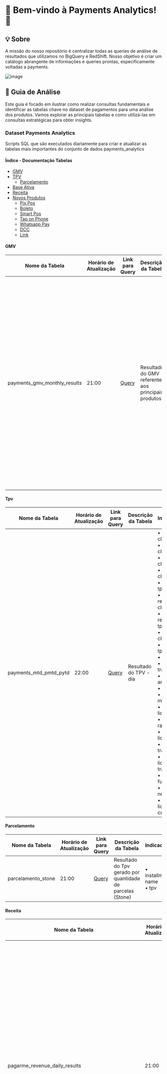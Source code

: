 # :star2: Bem-vindo à Payments Analytics! :star2:


## :bulb: Sobre
A missão do nosso repositório é centralizar todas as queries de análise de resultados que utilizamos no BigQuery e RedShift. Nosso objetivo é criar um catálogo abrangente de informações e queries prontas, especificamente voltadas a payments.

![image](https://github.com/payments-analytics/.github/assets/154369193/1bac58eb-51c7-41e3-9d67-041031b6fdd0)

## :compass: Guia de Análise  
Este guia é focado em ilustrar como realizar consultas fundamentais e identificar as tabelas chave no dataset de pagamentos para uma análise dos produtos. Vamos explorar as principais tabelas e como utilizá-las em consultas estratégicas para obter insights.

### Dataset Payments Analytics 
Scripts SQL que são executados diariamente para criar e atualizar as tabelas mais importantes do conjunto de dados payments_analytics

#### Índice - Documentação Tabelas
  - [GMV](#gmv)
  - [TPV](#tpv)
    - [Parcelamento](#parcelamento)
  - [Base Ativa](#base-ativa)
  - [Receita](#receita)
  - [Novos Produtos](#pix-pos)
    - [Pix Pos](#pix-pos)
    - [Boleto](#boleto)
    - [Smart Pos](#smart-pos)
    - [Tap on Phone](#tap-on-phone)
    - [Whatsapp Pay](#whatsapp-pay)
    - [DCC](#dcc)
    - [Link](#link)
#### GMV

| Nome da Tabela                              | Horário de Atualização | Link para Query       | Descrição da Tabela   | Indicadores |
|---------------------------------------------|------------------------|-----------------------|-----------------------|-------------|
| payments_gmv_monthly_results         | 21:00                  | [Query](./consultas_agendadas/gmv/payments_gmv_monthly_results.sql) | Resultado do GMV referente aos principais produtos| • Boleto Stone <br> • Boleto PSP SMB e KA <br> • Boleto GTW SMB e KA <br> • TPV Pagarme SMB e KA <br> • Pix Pagarme SMB e KA  <br> • Gtw exStone Pagarme SMB	e Pagarme KA  <br> • TPV PP, Ton, Stone, Link Stone, Link Ton, Tap Ton e Total <br> • Pix Pagarme SMB e KA <br> • Pix POS Ton e Stone <br> • GMV Total <br> • Van_Stone|

#### Tpv

| Nome da Tabela                              | Horário de Atualização | Link para Query       | Descrição da Tabela   | Indicadores |
|---------------------------------------------|------------------------|-----------------------|-----------------------|-------------|
| payments_mtd_pmtd_pytd         | 22:00                  | [Query](./consultas_agendadas/tpv/payments_mtd_pmtd_pytd.sql) | Resultado do TPV - dia| • active clients <br> • new clients <br> • new clients tpv <br> • churn clients <br> • churned tpv <br> • reactivated clients <br> • reactivated tpv <br> • migrated clients <br> • migrated tpv <br> • tpv <br> • transactions <br> • tpv antecipado <br> • dx <br> • receita mdr <br> • receita liquida mdr <br> • receita rav <br> • receita liquida rav <br> • receita transacional <br> • receita liquida transacional <br> • cost of funding <br> • receita net cof <br> • receita liquida net cof|

#### Parcelamento

| Nome da Tabela                              | Horário de Atualização | Link para Query       | Descrição da Tabela   | Indicadores |
|---------------------------------------------|------------------------|-----------------------|-----------------------|-------------|
| parcelamento_stone         | 21:00                  | [Query](./consultas_agendadas/parcelamento/parcelamento_stone.sql) | Resultado do Tpv gerado por quantidade de parcelas (Stone)| • installment name <br> • tpv|

#### Receita

| Nome da Tabela                              | Horário de Atualização | Link para Query       | Descrição da Tabela   | Indicadores |
|---------------------------------------------|------------------------|-----------------------|-----------------------|-------------|
| pagarme_revenue_daily_results         | 21:00                  | [Query](./consultas_agendadas/receita/pagarme_revenue_daily_results.sql) | Receitas pagarme por dia | • tpv <br> • tpv antecipado <br> • receita liquida <br> • receita trx liquida <br> • receita rav liquida <br> • receita mdr liquida <br> • receita aluguel liquida <br> • receita adesao <br> • cof <br> • outras receitas liq <br> • receita antifraud <br> • receita boleto <br> • receita boleto refund <br> • receita fraud coverage <br> • receita gateway <br> • receita onboarding <br> • receita pix <br> • receita pos <br> • receita set up <br> • receita transfer |
| pagarme_revenue_results         | 21:00                  | [Query](./consultas_agendadas/receita/pagarme_revenue_results.sql) | Principais receitas pagarme por mês | • tpv <br> • tpv antecipado <br> • receita liquida <br> • receita trx liquida <br> • receita rav liquida <br> • receita mdr liquida <br> • receita aluguel liquida <br> • receita adesao <br> • cof <br> • outras receitas liq <br> • receita antifraud <br> • receita boleto <br> • receita boleto refund <br> • receita fraud coverage <br> • receita gateway <br> • receita onboarding <br> • receita pix <br> • receita pos <br> • receita set up <br> • receita transfer
| payments_net_cof_revenue         | 02:00                  | [Query](./consultas_agendadas/receita/payments_net_cof_revenue.sql) | Receita net cof pagarme por mês  |• payments net cof revenue <br> • stone net cof revenue <br> • stone net cof revenue ex adesao <br> • stone adesao net revenue <br> • stone pix pos revenue <br> • stone boleto banking revenue <br> • partner program net cof revenue <br> • partner program net cof revenue ex adesao <br> • partner program adesao net revenue <br> • ton net cof revenue <br> • ton net cof revenue ex adesao tapton floating <br> • ton adesao net revenue <br> • ton pix pos revenue <br> • ton tap on phone revenue <br> • pagarme smb net cof revenue <br> • pagarme grandes contas net cof revenue
| payments_net_cof_revenue_daily_results         | 21:00                  | [Query](./consultas_agendadas/receita/payments_net_cof_revenue_daily_results.sql) | Receita net cof payments por dia| • date ref <br> • payments net cof revenue with adjustment <br> • stone net cof revenue <br> • ton net cof revenue <br> • pagarme net cof revenue with adjustment |
| payments_net_cof_revenue_monthly_results         | 00:10                  | [Query](./consultas_agendadas/receita/payments_net_cof_revenue_monthly_results.sql) | Principais receitas payments por mês| • payments net cof revenue with adjustment <br> • payments net cof revenue <br> • stone net cof revenue <br> • stone net cof revenue ex adesao <br> • stone mdr net revenue <br> • stone rav net revenue <br> • stone cof <br> • stone aluguel net revenue <br> • stone adesao net revenue <br> • stone pix pos revenue <br> • stone boleto banking revenue <br> • ton net cof revenue <br> • ton net cof revenue ex adesao tapton floating <br> • ton mdr net revenue <br> • ton rav net revenue
| temp_payments_revenue_monthly_results_edit_pagarme         | 21:00                  | [Query](./consultas_agendadas/receita/temp_payments_revenue_monthly_results_edit_pagarme.sql) | Temp - Principais receitas (Pagarme)| • • stone net cof revenue <br> • stone net cof revenue ex adesao <br> • stone mdr net revenue <br> • stone rav net revenue <br> • stone cof <br> • stone aluguel net revenue <br> • stone adesao net revenue <br> • stone pix pos revenue <br> • stone boleto banking revenue <br> • ton net cof revenue <br> • ton net cof revenue ex adesao tapton floating <br> • ton mdr net revenue <br> • ton rav net revenue <br> • ton cof <br> • ton adesao net revenue <br> • ton pix pos revenue <br> • ton tap on phone revenue <br> • pagarme net cof revenue <br> • partner program net cof revenue <br> • partner program net cof revenue ex adesao <br> • partner program mdr net revenue <br> • partner program rav net revenue <br> • partner program aluguel net revenue <br> • partner program adesao net revenue <br> • pagarme smb net cof revenue <br> • pagarme smb receita liquida trx <br> • pagarme smb receita de aluguel <br> • pagarme smb receita de adesao <br> • pagarme smb outras receitas <br> • pagarme grandes contas receita net cof <br> • pagarme grandes contas receita liquida trx <br> • pagarme grandes contas receita de aluguel <br> • pagarme grandes contas receita de adesao <br> • pagarme grandes contas outras receitas|

#### Base Ativa

| Nome da Tabela                              | Horário de Atualização | Link para Query       | Descrição da Tabela   | Indicadores |
|---------------------------------------------|------------------------|-----------------------|-----------------------|-------------|
| pagarme_active_base_monthly_results         | 20:00                  | [Query](./consultas_agendadas/base_ativa/pagarme_active_base_monthly_results.sql) | Base ativa pagarme    | • Base Ativa  |
| payments_active_base_monthly_results        | 21:00                  | [Query](./consultas_agendadas/base_ativa/payments_active_base_monthly_results.sql) | Atividade do Cliente todas as marcas (inativa) |  • Base Ativa  <br> • Churn <br> • Novos Ativos <br> • Reativados|
| payments_active_base_monthly_results_v2     | 21:00                  | [Query](./consultas_agendadas/base_ativa/payments_active_base_monthly_results_v2.sql) | Atividade do Cliente todas as marcas  | • Base Ativa  <br> • Churn <br> • Novos Ativos <br> • Reativados |


#### Pix Pos

| Nome da Tabela                              | Horário de Atualização | Link para Query       | Descrição da Tabela   | Indicadores |
|---------------------------------------------|------------------------|-----------------------|-----------------------|-------------|
| pix_pos_stone_monthly_results_v2         | 21:03                  | [Query](./consultas_agendadas/pix_pos/pix_pos_stone_monthly_results_v2.sql) | Resultado PIX POS Stone | • gmv <br> • transactions <br> • fee free gmv <br> • fee free transactions <br> • charged gmv <br> • charged transactions <br> • gross revenue <br> • net revenue <br> • active clients <br> • fee free active account <br> • new active accounts <br> • new active gmv <br> • churn accounts <br> • churned gmv <br> • migrated accounts <br> •  migrated gmv <br> • reactivated accounts <br> • reactivated gmv|
| pix_pos_stone_tiered_monthly_results         | 21:30                  | [Query](./consultas_agendadas/pix_pos/pix_pos_stone_tiered_monthly_results.sql) |  Resultado PIX POS Stone por tier  )| • gmv <br> • transactions <br> • fee free gmv <br> • fee free transactions <br> • charged gmv <br> • charged transactions <br> • gross revenue <br> • net revenue <br> • active clients <br> • fee free active account <br> • new active accounts <br> • new active gmv <br> • churn accounts <br> • churned gmv <br> • migrated accounts <br> •  migrated gmv <br> • reactivated accounts <br> • reactivated gmv|
| pix_pos_ton_monthly_results_v2         | 21:03                  | [Query](./consultas_agendadas/pix_pos/pix_pos_ton_monthly_results_v2.sql) | Resultado PIX POS Ton | • gmv <br> • transactions <br> • fee free gmv <br> • fee free transactions <br> • charged gmv <br> • charged transactions <br> • gross revenue <br> • net revenue <br> • active clients <br> • fee free active account <br> • new active accounts <br> • new active gmv <br> • churn accounts <br> • churned gmv <br> • migrated accounts <br> •  migrated gmv <br> • reactivated accounts <br> • reactivated gmv|
| pix_pos_ton_tiered_monthly_results         | 21:12                  | [Query](./consultas_agendadas/pix_pos/pix_pos_ton_tiered_monthly_results.sql) |  Resultado PIX POS Ton por tier|• gmv <br> • transactions <br> • fee free gmv <br> • fee free transactions <br> • charged gmv <br> • charged transactions <br> • gross revenue <br> • net revenue <br> • active clients <br> • fee free active account <br> • new active accounts <br> • new active gmv <br> • churn accounts <br> • churned gmv <br> • migrated accounts <br> •  migrated gmv <br> • reactivated accounts <br> • reactivated gmv|

#### Boleto

| Nome da Tabela                              | Horário de Atualização | Link para Query       | Descrição da Tabela   | Indicadores |
|---------------------------------------------|------------------------|-----------------------|-----------------------|-------------|
| boleto_monthly_results         | 21:00                  | [Query](./consultas_agendadas/boleto/boleto_monthly_results.sql) | Principais KPIs Boleto Stone| • transactions  <br> • issued boleto <br> • charged boleto <br> • gross revenue <br> • net revenue <br> • active clients e accounts <br> • issued active account <br> • settled active account <br> • revenue active account <br> • new active accounts e gmv <br> • churn accounts e gmv <br> • migrated accounts e gmv <br> • reactivated accounts e gmv |
| boleto_monthly_results         | 21:00                  | [Query](./consultas_agendadas/boleto/boleto_monthly_results.sql) |Principais KPIs Boleto Stone por Tier| • transactions  <br> • issued boleto <br> • charged boleto <br> • gross revenue <br> • net revenue <br> • active clients e accounts <br> • issued active account <br> • settled active account <br> • revenue active account <br> • new active accounts e gmv <br> • churn accounts e gmv <br> • migrated accounts e gmv <br> • reactivated accounts e gmv |

#### Smart Pos

| Nome da Tabela                              | Horário de Atualização | Link para Query       | Descrição da Tabela   | Indicadores |
|---------------------------------------------|------------------------|-----------------------|-----------------------|-------------|
| smart_pos_ton_monthly_results         | 21:00                  | [Query](./consultas_agendadas/smart_pos/smart_pos_ton_monthly_results.sql) | Resultado Smart POS| • affilliation month <br> • first offer <br> • current offer <br> • active clients <br> • tpv <br> • receita transacional <br> • receita adesao <br> • receita net cof


#### Tap on Phone

| Nome da Tabela                              | Horário de Atualização | Link para Query       | Descrição da Tabela   | Indicadores |
|---------------------------------------------|------------------------|-----------------------|-----------------------|-------------|
| tap_on_phone_ton_monthly_results       | 21:00                  | [Query](./consultas_agendadas/tap_phone/tap_on_phone_ton_monthly_results.sql) | Resultado Tap on Phone|• active clients <br> • new clients <br> • new clients tpv <br> • churn clients <br> • churned tpv <br> • reactivated clients <br> • reactivated tpv <br> • migrated clients <br> • migrated tpv <br> • tpv <br> • transactions <br> • tpv antecipado <br> • dx <br> • receita mdr <br> • receita liquida mdr <br> • receita rav <br> • receita liquida rav <br> • receita transacional <br> • receita liquida transacional <br> • cost of funding <br> • receita net cof <br> • receita liquida net cof|
| tap_on_phone_ton_tiered_monthly_results_v2        | 21:15                  | [Query](./consultas_agendadas/tap_phone/tap_on_phone_ton_tiered_monthly_results.sql) | Resultado Tap on Phone por tier| • tier tpv <br> • client group <br> • tap cohort <br> • ton cohort <br> • transaction type <br> • active clients <br> • new active clients <br> • churn clients <br> • reactivated clients <br> • new active clients tpv <br> • churned tpv <br> • reactivated tpv <br> • tpv <br> • transactions <br> • prepaid tpv <br> • dx calculado <br> • dx <br> • cost of funding <br> • net mdr revenue <br> • prepayment revenue <br> • transactional revenue <br> • net cof revenue


#### Whatsapp Pay

| Nome da Tabela                              | Horário de Atualização | Link para Query       | Descrição da Tabela   | Indicadores |
|---------------------------------------------|------------------------|-----------------------|-----------------------|-------------|
| whatsapp_pay_stone_monthly_results         | 22:00                  | [Query](./consultas_agendadas/whatsapp_pay/whatsapp_pay_stone_monthly_results.sql) | Resultado dos principais KPIS| • active clients <br> • tpv <br> • receita netmdr <br> • receita liquida netmdr <br> • prepayment active clients <br> • receita bruta rav <br> • receita liquida rav <br> • receita liquida transacional <br> • cof <br> • receita net cof


#### Liquidação Diaria

| Nome da Tabela                              | Horário de Atualização | Link para Query       | Descrição da Tabela   | Indicadores |
|---------------------------------------------|------------------------|-----------------------|-----------------------|-------------|
| dim_client_liquidacao_diaria         | 20:00                  | [Query](./consultas_agendadas/liquidacao_diaria/dim_client_liquidacao.sql) | Informações por documento| • CustomerDocument <br> • ClientKey <br> • PrepaymentType <br> • acquirer_activation_cohort <br> • acquirer_activation_date <br> • config_cohort <br> • config_date <br> • activation_cohort <br> • activation_date|
| temp_d1_d0_stone_tiered_monthly_results         | 20:00                  | [Query](./consultas_agendadas/liquidacao_diaria/temp_d1_d0_stone_tiered_monthly_results.sql) | Resultado dos principais KPIS| • tier_tpv <br> • acquirer_cohort <br> • activation_cohort <br> • request_channel <br> • prepayment_type <br> • active_clients <br> • new_active_clients <br> • churn_clients <br> • reactivated_clients <br> • migrated_clients <br> • new_active_clients_tpv <br> • churned_tpv <br> • reactivated_tpv <br> • migrated_tpv <br> • tpv <br> • transactions <br> • charged_tpv <br> • fee_free_tpv <br> • estimated_cost_tpv <br> • estimated_additional_cof <br> • estimated_net_revenue <br> • estimated_additional_net_cof_revenue|

#### DCC

| Nome da Tabela                              | Horário de Atualização | Link para Query       | Descrição da Tabela   | Indicadores |
|---------------------------------------------|------------------------|-----------------------|-----------------------|-------------|
| dcc_stone_monthly_results         | 21:16                  | [Query](./consultas_agendadas/dcc/dcc_stone_monthly_results.sql) | Resultado DCC Stone| • Contagem distinta de Clientes <br> • Receita estimada |

#### Link

| Nome da Tabela                              | Horário de Atualização | Link para Query       | Descrição da Tabela   | Indicadores |
|---------------------------------------------|------------------------|-----------------------|-----------------------|-------------|
| dim_payment_link_client         | 20:30                  | [Query](./consultas_agendadas/link/dim_payment_link_client.sql) | Informações dos clientes link| - |
| payment_link_stone_monthly_results         | 21:10                  | [Query](./consultas_agendadas/link/payment_link_stone_monthly_results.sql) | Resultado Link Stone | • clientes ativos <br> • warranty rate clients • active_clients <br> • novos clientes  <br> • churn <br> • reativados  <br> • Dias até ativação <br> • tpv <br> • churned tpv <br> • tpv reativado <br> • receita netmdr <br> • receita netmdr liquida  <br> • prepayment active clients <br> • receita bruta rav <br> • receita liquida rav <br> • receita liquida transacional <br> • tpv medio por cliente  <br> • receita net cof medio por cliente |
| payment_link_stone_tiered_monthly_results         | 21:10                  | [Query](./consultas_agendadas/link/payment_link_stone_tiered_monthly_results.sql) |Resultado Link Stone por tier| • clientes ativos <br> • warranty rate clients • Base Ativa  <br> • Churn <br> • Novos Ativos <br> • Reativados <br> • Dias até ativação <br> • tpv <br> • churned tpv <br> • tpv reativado <br> • receita netmdr <br> • receita netmdr liquida  <br> • prepayment active clients <br> • receita bruta rav <br> • receita liquida rav <br> • receita liquida transacional <br> • tpv medio por cliente  <br> • receita net cof medio por cliente |
| payment_link_ton_monthly_results         | 21:15                  | [Query](./consultas_agendadas/link/payment_link_ton_monthly_results.sql) | Resultado Link Ton| • Base Ativa  <br> • Churn <br> • Novos Ativos <br> • Reativados <br> • TPV Reativados  <br> • Clientes Migrados <br> • TPV Clientes Migrados <br> • TPV <br> • Transactions <br> • TPV antecipado <br> • dx <br> • Receita MDR <br> • Receita MDR Liquida <br> • Receita RAV Liquida <br> • Receita RAV  <br> • Receita Transacional <br> • Receita Líquida Transacional <br> • COF <br> • Receita Net COF
| payment_link_ton_tiered_monthly_results         | 21:18                  | [Query](./consultas_agendadas/link/payment_link_ton_tiered_monthly_results.sql) | Resultado Link Ton por tier |• Base Ativa  <br> • Churn <br> • Novos Ativos <br> • Reativados <br> • TPV Reativados  <br> • Clientes Migrados <br> • TPV Clientes Migrados <br> • TPV <br> • Transactions <br> • TPV antecipado <br> • dx <br> • Receita MDR <br> • Receita MDR Liquida <br> • Receita RAV Liquida <br> • Receita RAV  <br> • Receita Transacional <br> • Receita Líquida Transacional <br> • COF <br> • Receita Net COF

#### 1.RAV

#### :bulb: 1.1 Casos de uso
- Analisar a receita líquida RAV de Link Stone nos últimos 6 meses por Segmento ([*Fonte*](https://github.com/payments-analytics/pay-gestao-negocio-scheduled-queries/blob/main/consultas_agendadas/link/payment_link_stone_tiered_monthly_results.sql)):
``` sql
SELECT
  reference_month
  , CASE
      WHEN tier_tpv IN ('A. 0-7k','B. 7-15k') THEN 'Micro'
      when tier_tpv IN ('C. 15-30k','D. 30-50k','E. 50-100k','F. 100k+') THEN 'SMB'
      ELSE null
   END AS Segmento
  , SUM(receita_liquida_rav) AS receita_liquida
FROM dataplatform-prd.payments_analytics.payment_link_ton_tiered_monthly_results
WHERE 1=1
  reference_month >= DATE_SUB(CURRENT_DATE(), INTERVAL 6 MONTH)
GROUP BY 1,2
```

- Analisar a receita RAV mensal do produto TAP TON e determinar a participação em relação a receita net cof ([*Fonte*](https://github.com/payments-analytics/pay-gestao-negocio-scheduled-queries/blob/main/consultas_agendadas/tap_phone/tap_on_phone_ton_monthly_results.sql)):
``` sql
SELECT
  reference_month
  , SUM(receita_liquida_rav) AS receita_liquida,
  , SUM(receita_net_cof) AS receita_net_cof,
  , SUM(receita_liquida_rav) / NULLIF(SUM(receita_net_cof), 0) AS percentual_sobre_net_cof
FROM
  dataplatform-prd.payments_analytics.tap_on_phone_ton_monthly_results
GROUP BY
  reference_month

```

#### 2.Boleto

#### :bulb: 2.1 Casos de uso
- Analisar a eficiência na conversão de boletos emitidos em boletos liquidados por mês ([*Fonte*](https://github.com/payments-analytics/pay-gestao-negocio-scheduled-queries/blob/main/consultas_agendadas/boleto/boleto_monthly_results.sql)):
``` sql
SELECT
  reference_month
  , SUM (transactions)/ SUM(issued_boleto) AS taxa_conversao
FROM dataplatform-prd.payments_analytics.boleto_tiered_monthly_results
GROUP BY 1
```
- Analisar a variação de boletos emitidos em 2022 vs 2023 (mês a mês) ([*Fonte*](https://github.com/payments-analytics/pay-gestao-negocio-scheduled-queries/blob/main/consultas_agendadas/boleto/boleto_monthly_results.sql)):
``` sql
SELECT
    EXTRACT(MONTH FROM reference_month) AS month
    , SUM(CASE WHEN EXTRACT(YEAR FROM reference_month) = 2022 THEN issued_boleto ELSE 0 END) AS issued_boleto_2022
    , SUM(CASE WHEN EXTRACT(YEAR FROM reference_month) = 2023 THEN issued_boleto ELSE 0 END) AS issued_boleto_2023
FROM dataplatform-prd.payments_analytics.boleto_tiered_monthly_results
WHERE 1=1
  AND EXTRACT(YEAR FROM reference_month) IN (2022, 2023)
GROUP BY 1
ORDER BY 1
```
- Analisar o net tpv de boletos PSP e Gateway ([*Fonte*](https://github.com/payments-analytics/pay-gestao-negocio-scheduled-queries/blob/main/consultas_agendadas/gmv/payments_gmv_monthly_results.sql)):
``` sql
SELECT
    mes
    , SUM(Boleto_PSP_SMB) + SUM(Boleto_PSP_KA) AS boleto_psp
    , SUM(Boleto_Gtw_SMB) + SUM(Boleto_Gtw_KA) AS boleto_gtw
FROM dataplatform-prd.payments_analytics.payments_gmv_monthly_results
GROUP BY 1
ORDER BY 1;
```
#### 3.Pix

#### :bulb: 3.1 Casos de uso
- Analisar o valor de receita pix de Stone e Ton ([*Fonte*](https://github.com/payments-analytics/pay-gestao-negocio-scheduled-queries/blob/main/consultas_agendadas/receita/payments_net_cof_revenue.sql)):
``` sql
SELECT
    reference_month
    , SUM(stone_pix_pos_revenue) AS receita_pix_stone
    , SUM(ton_pix_pos_revenue) AS receita_pix_ton
FROM dataplatform-prd.payments_analytics.payments_net_cof_revenue
GROUP BY 1
```
- Analisar os valores das transações e o volume de transações ([*Fonte*](https://github.com/payments-analytics/pay-gestao-negocio-scheduled-queries/blob/main/consultas_agendadas/pix_pos/pix_pos_stone_monthly_results.sql)):
``` sql
SELECT
    reference_month
    , SUM(pix_in_dynamic_pos_trx) AS qtd_transacoes_pix
    , SUM(pix_in_dynamic_pos_tpv) AS valor_transacoes_pix
FROM dataplatform-prd.payments_analytics.pix_pos_stone_monthly_results
GROUP BY 1
```

#### 4.Link

#### :bulb: 4.1 Casos de uso
- Analisar os valores de TPV Link Ton e Stone ([*Fonte*](https://github.com/payments-analytics/pay-gestao-negocio-scheduled-queries/blob/main/consultas_agendadas/gmv/payments_gmv_monthly_results.sql)):
``` sql
SELECT
    mes
    , SUM(TPV_Link_Ton) AS TPV_Link_Ton
    , SUM(TPV_Link_Stone) AS TPV_Link_Stone
FROM dataplatform-prd.payments_analytics.payments_gmv_monthly_results
GROUP BY 1
```

#### 5.Tap on Phone

#### :bulb: 5.1 Casos de uso
- Analisar a base ativa de Tap on Phone ([*Fonte*](https://github.com/payments-analytics/pay-gestao-negocio-scheduled-queries/blob/main/consultas_agendadas/tap_phone/tap_on_phone_ton_tiered_monthly_results.sql)):
``` sql
SELECT
    reference_month
    , SUM(active_clients) AS base_ativa_tap
FROM dataplatform-prd.payments_analytics.tap_on_phone_ton_monthly_results
GROUP BY 1
```
#### 6.DCC 

#### :bulb: 6.1 Casos de uso

- Analisar receita DCC ([*Fonte*](https://github.com/payments-analytics/pay-gestao-negocio-scheduled-queries/blob/main/consultas_agendadas/dcc/dcc_stone_monthly_results.sql))::
``` sql
SELECT
    reference_month
    , SUM(estimated_revenue) AS estimated_revenue
FROM dataplatform-prd.payments_analytics.dcc_stone_monthly_results
GROUP BY 1
```

#### 7.Adesão

#### :bulb: 7.1 Casos de uso
- Analisar receita de adesão partner program ([*Fonte*](https://github.com/payments-analytics/pay-gestao-negocio-scheduled-queries/blob/main/consultas_agendadas/receita/payments_net_cof_revenue_monthly_results.sql)):
``` sql
SELECT
  reference_month
  , SUM(partner_program_adesao_net_revenue) AS receita_adesao_partner_program
FROM dataplatform-prd.payments_analytics.payments_net_cof_revenue_monthly_results
GROUP BY 1
```


## :mailbox_with_mail: Contato

Para falar conosco, nossas portas (virtuais) estão sempre abertas:

- :e-mail: E-mail [Duda](mailto:maria.mota@stone.com.br) | [Picotti](mailto:matheus.picotti@stone.com.br)
- :speech_balloon: Slack  [Duda](https://stonepgto.slack.com/team/U063SSKP4J3) | [Picotti](https://stonepgto.slack.com/team/U0684GLJL12)
